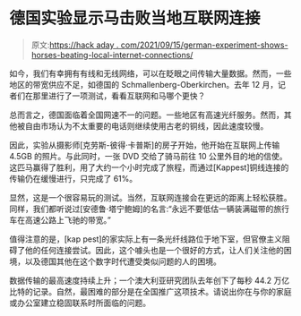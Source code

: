 # 德国实验显示马击败当地互联网连接

> 原文:[https://hack aday . com/2021/09/15/german-experiment-shows-horses-beating-local-internet-connections/](https://hackaday.com/2021/09/15/german-experiment-shows-horses-beating-local-internet-connections/)

如今，我们有幸拥有有线和无线网络，可以在眨眼之间传输大量数据。然而，一些地区的带宽供应不足，如德国的 Schmallenberg-Oberkirchen。去年 12 月，记者们在那里进行了一项测试，看看互联网和马哪个更快？

总而言之，德国面临着全国网速不一的问题。一些地区有高速光纤服务。然而，其他被自由市场认为不太重要的电话则继续使用古老的铜线，因此速度较慢。

因此，实验从摄影师[克劳斯-彼得·卡普斯]的房子开始，他开始在互联网上传输 4.5GB 的照片。与此同时，一张 DVD 交给了骑马前往 10 公里外目的地的信使。这匹马赢得了胜利，用了大约一个小时完成了旅程，而通过[Kappest]铜线连接的传输仍在缓慢进行，只完成了 61%。

显然，这是一个很容易玩的测试。当然，互联网连接会在更远的距离上轻松获胜。同样，我们都听说过[安德鲁·塔宁鲍姆]的名言:“永远不要低估一辆装满磁带的旅行车在高速公路上飞驰的带宽。”

值得注意的是，[kap pest]的家实际上有一条光纤线路位于地下室，但官僚主义阻碍了他的任何连接尝试。因此，这个噱头也是一个很好的方式，让人们关注他的困境，以及德国其他在这个数字时代遭受类似问题的人的困境。

数据传输的最高速度持续上升；一个澳大利亚研究团队去年创下了每秒 44.2 万亿比特的记录。自然，最困难的部分是在全国推广这项技术。请说出你在与你的家庭或办公室建立稳固联系时所面临的问题。
